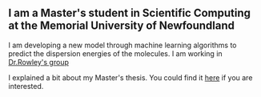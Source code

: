 ## I am a Master's student in Scientific Computing at the Memorial University of Newfoundland 

I am developing a new model through machine learning algorithms to predict the dispersion energies of the molecules. 
I am working in [Dr.Rowley's group](https://www.rowleygroup.net/)

I explained a bit about my Master's thesis. You could find it [here](nazaninrzj.github.io/Master_Project/) if you are interested. 
